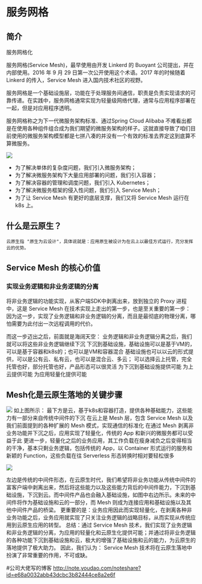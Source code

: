 # 服务网格

## 简介
服务网格化

服务网格(Service Mesh)，最早使用由开发 Linkerd 的 Buoyant 公司提出，并在内部使用。2016 年 9 月 29 日第一次公开使用这个术语。2017 年的时候随着 Linkerd 的传入，Service Mesh 进入国内技术社区的视野。

服务网格是一个基础设施层，功能在于处理服务间通信，职责是负责实现请求的可靠传递。在实践中，服务网格通常实现为轻量级网络代理，通常与应用程序部署在一起，但是对应用程序透明。

服务网格称之为下一代微服务架构标准、通过Spring Cloud Alibaba 不难看出都是在使用各种组件组合成为我们期望的微服务架构的样子。这就直接导致了咱们目前使用的微服务架构模型都是七拼八凑的并没有一个有效的标准去界定这到底算不算微服务。

![](https://antcloud-cnhz02-athomeweb-01.oss-cn-hzfinance.aliyuncs.com/image/2019-06-13/3dadf8e4-b2bb-40e6-86f9-be3890179998.png)
- 为了解决单体的复杂度问题，我们引入微服务架构；
- 为了解决微服务架构下大量应用部署的问题，我们引入容器；
- 为了解决容器的管理和调度问题，我们引入 Kubernetes；
- 为了解决微服务框架的侵入性问题，我们引入 Service Mesh；
- 为了让 Service Mesh 有更好的底层支撑，我们又将 Service Mesh 运行在 k8s 上。

## 什么是云原生？
    云原生指 "原生为云设计"，具体说就是：应用原生被设计为在云上以最佳方式运行，充分发挥云的优势。
    
    
## Service Mesh 的核心价值

### 实现业务逻辑和非业务逻辑的分离
将非业务逻辑的功能实现，从客户端SDK中剥离出来，放到独立的 Proxy 进程中，这是 Service Mesh 在技术实现上走出的第一步，也是至关重要的第一步：因为这一步，实现了业务逻辑和非业务逻辑的分离，而且是最彻底的物理分离，哪怕需要为此付出一次远程调用的代价。

而这一步迈出之后，前面就是海阔天空：
业务逻辑和非业务逻辑分离之后，我们就可以将这些非业务逻辑继续下沉
下沉到基础设施，基础设施可以是基于VM的，可以是基于容器和k8s的；也可以是VM和容器混合
基础设施也可以以云的形式提供，可以是公有云、私有云，也可以是混合云、多云；
可以选择云上托管，完全托管也好，部分托管也好，产品形态可以很灵活
为下沉到基础设施提供可能
为上云提供可能
为应用轻量化提供可能
    
## Mesh化是云原生落地的关键步骤
![](https://antcloud-cnhz02-athomeweb-01.oss-cn-hzfinance.aliyuncs.com/image/2019-06-13/11cd626b-05fc-4c8d-aeae-45d438e0906b.png)
      如上图所示：
      最下方是云，基于k8s和容器打造，提供各种基础能力，这些能力有一部分来自传统中间件的下沉
      在云上是 Mesh 层，包含 Service Mesh 以及我们前面提到的各种扩展的 Mesh 模式，实现通信的标准化
      在通过 Mesh 剥离非业务功能并下沉之后，应用实现了轻量化，传统的 App 和新兴的微服务都可以受益于此
      更进一步，轻量化之后的业务应用，其工作负载在瘦身减负之后变得相当的干净，基本只剩业务逻辑，包括传统的 App，以 Container 形式运行的服务和新颖的 Function，这些负载在往 Serverless 形态转换时相对要轻松很多
        
        
![](https://antcloud-cnhz02-athomeweb-01.oss-cn-hzfinance.aliyuncs.com/image/2019-06-13/5de6141c-8d65-4953-b2da-05def5c028a1.png)

左边是传统的中间件形态，在云原生时代，我们希望将非业务功能从传统中间件的富客户端中剥离出来，然后将这些能力以及这些能力背后的中间件能力，下沉到基础设施，下沉到云。而中间件产品也会融入基础设施，如图中右边所示。未来的中间件将作为基础设施和云的一部分，而 Mesh 则成为连接应用和基础设施以及其他中间件产品的桥梁。
更重要的是：业务应用因此而实现轻量化，在剥离各种非业务功能之后，业务应用就实现了只关注业务逻辑的战略目标，从而实现从传统应用到云原生应用的转型。
总结：通过 Service Mesh 技术，我们实现了业务逻辑和非业务逻辑的分离，为应用的轻量化和云原生化提供可能；并通过将非业务逻辑的各种功能下沉到基础设施和云，极大的增强了基础设施和云的能力，为云原生的落地提供了极大助力。
因此，我们认为： Service Mesh 技术将在云原生落地中扮演了非常重要的作用，不可或缺。


#公司大佬写的博客
http://note.youdao.com/noteshare?id=e68a0032abb43dcbc3b82444ce8a2e6f
